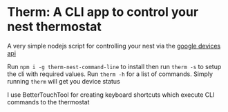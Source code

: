 # Therm: A CLI app to control your nest thermostat

A very simple nodejs script for controlling your nest via the [google devices api](https://developers.google.com/nest/device-acces)

Run `npm i -g therm-nest-command-line` to install then run `therm -s` to setup the cli with required values. Run `therm -h` for a list of
commands. Simply running `therm` will get you device status

I use BetterTouchTool for creating keyboard shortcuts which execute CLI commands to the thermostat

